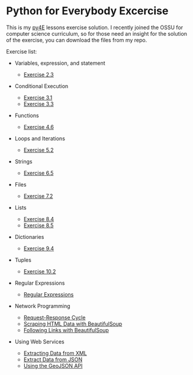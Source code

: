 # Python for Everybody Excercise
This is my [py4E](https://www.py4e.com/) lessons exercise solution. 
I recently joined the OSSU for computer science curriculum, so for those need an insight for the solution of the exercise, you can download the files from my repo.

Exercise list:
- Variables, expression, and statement 
  - [Exercise 2.3](https://github.com/ferdiokt/py4Eexercise/blob/main/exercise2_3.py)

- Conditional Execution
  - [Exercise 3.1](https://github.com/ferdiokt/py4Eexercise/blob/main/exercise3_1.py)
  - [Exercise 3.3](https://github.com/ferdiokt/py4Eexercise/blob/main/exercise3_3.py)

- Functions
  - [Exercise 4.6](https://github.com/ferdiokt/py4Eexercise/blob/main/exercise4_6.py)

- Loops and Iterations
  - [Exercise 5.2](https://github.com/ferdiokt/py4Eexercise/blob/main/exercise5_2.py)

- Strings
  - [Exercise 6.5](https://github.com/ferdiokt/py4Eexercise/blob/main/exercise6_5.py)

- Files
  - [Exercise 7.2](https://github.com/ferdiokt/py4Eexercise/blob/main/exercise7_2.py)

- Lists
  - [Exercise 8.4](https://github.com/ferdiokt/py4Eexercise/blob/main/exercise8_4.py)
  - [Exercise 8.5](https://github.com/ferdiokt/py4Eexercise/blob/main/exercise8_5.py)

- Dictionaries
  - [Exercise 9.4](https://github.com/ferdiokt/py4Eexercise/blob/main/exercise9_4.py)

- Tuples
  - [Exercise 10.2](https://github.com/ferdiokt/py4Eexercise/blob/main/exercise10_2.py)

- Regular Expressions
  - [Regular Expressions](https://github.com/ferdiokt/py4Eexercise/blob/main/exercise11_1.py)

- Network Programming
  - [Request-Response Cycle](https://github.com/ferdiokt/py4Eexercise/blob/main/exercise12_1.py)
  - [Scraping HTML Data with BeautifulSoup](https://github.com/ferdiokt/py4Eexercise/blob/main/exercise12_2.py)
  - [Following Links with BeautifulSoup](https://github.com/ferdiokt/py4Eexercise/blob/main/exercise12_3.py)
  
- Using Web Services
  - [Extracting Data from XML](https://github.com/ferdiokt/py4Eexercise/blob/main/exercise13_1.py)
  - [Extract Data from JSON](https://github.com/ferdiokt/py4Eexercise/blob/main/exercise13_2.py)
  - [Using the GeoJSON API](https://github.com/ferdiokt/py4Eexercise/blob/main/exercise13_3.py)
